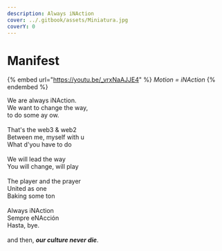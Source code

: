 ```yaml
---
description: Always iNAction
cover: ../.gitbook/assets/Miniatura.jpg
coverY: 0
---
```


# Manifest

{% embed url="https://youtu.be/_vrxNaAJJE4" %}
_Motion = iNAction_
{% endembed %}

We are always iNAction. \
We want to change the way, \
to do some ay ow. \
\
That's the web3 & web2\
Between me, myself with u\
What d'you have to do\
\
We will lead the way\
You will change, will play\
\
The player and the prayer\
United as one\
Baking some ton\
\
Always iNAction\
Sempre eNAcción\
Hasta, bye.\
\
and then, _**our culture never die**_.
